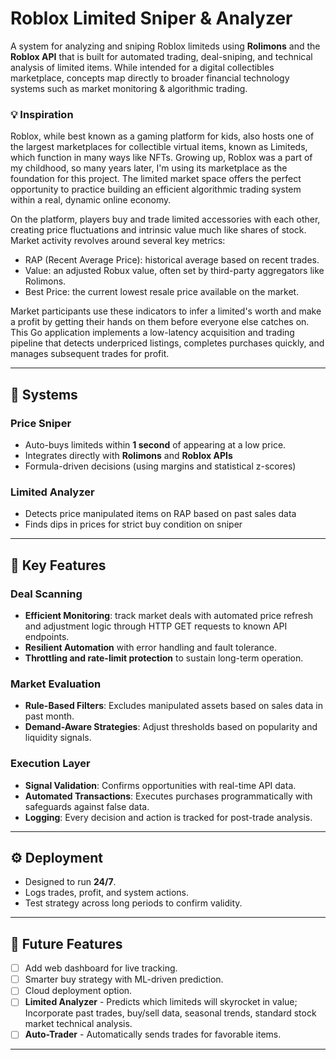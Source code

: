 # Roblox Limited Sniper & Analyzer

A system for analyzing and sniping Roblox limiteds using **Rolimons** and the **Roblox API** that is built for automated trading, deal-sniping, and technical analysis of limited items. While intended for a digital collectibles marketplace, concepts map directly to broader financial technology systems such as market monitoring & algorithmic trading.

### 💡 Inspiration ###
Roblox, while best known as a gaming platform for kids, also hosts one of the largest marketplaces for collectible virtual items, known as Limiteds, which function in many ways like NFTs. Growing up, Roblox was a part of my childhood, so many years later, I'm using its marketplace as the foundation for this project. The limited market space offers the perfect opportunity to practice building an efficient algorithmic trading system within a real, dynamic online economy.

On the platform, players buy and trade limited accessories with each other, creating price fluctuations and intrinsic value much like shares of stock. Market activity revolves around several key metrics:
- RAP (Recent Average Price): historical average based on recent trades.
- Value: an adjusted Robux value, often set by third-party aggregators like Rolimons.
- Best Price: the current lowest resale price available on the market.

Market participants use these indicators to infer a limited's worth and make a profit by getting their hands on them before everyone else catches on. This Go application implements a low-latency acquisition and trading pipeline that detects underpriced listings, completes purchases quickly, and manages subsequent trades for profit.

---

## 📌 Systems

### Price Sniper
- Auto-buys limiteds within **1 second** of appearing at a low price.  
- Integrates directly with **Rolimons** and **Roblox APIs**
- Formula-driven decisions (using margins and statistical z-scores)

### Limited Analyzer
- Detects price manipulated items on RAP based on past sales data
- Finds dips in prices for strict buy condition on sniper

---

## 🚀 Key Features

### Deal Scanning  
- **Efficient Monitoring**: track market deals with automated price refresh and adjustment logic through HTTP GET requests to known API endpoints.
- **Resilient Automation** with error handling and fault tolerance.
- **Throttling and rate-limit protection** to sustain long-term operation.

### Market Evaluation
- **Rule-Based Filters**: Excludes manipulated assets based on sales data in past month.
- **Demand-Aware Strategies**: Adjust thresholds based on popularity and liquidity signals.

### Execution Layer
- **Signal Validation**: Confirms opportunities with real-time API data.  
- **Automated Transactions**: Executes purchases programmatically with safeguards against false data.  
- **Logging**: Every decision and action is tracked for post-trade analysis.

---

## ⚙️ Deployment

- Designed to run **24/7**.  
- Logs trades, profit, and system actions.
- Test strategy across long periods to confirm validity.  

---

## 🚧 Future Features
- [ ] Add web dashboard for live tracking.  
- [ ] Smarter buy strategy with ML-driven prediction.  
- [ ] Cloud deployment option.
- [ ] **Limited Analyzer** - Predicts which limiteds will skyrocket in value; Incorporate past trades, buy/sell data, seasonal trends, standard stock market technical analysis.
- [ ] **Auto-Trader** - Automatically sends trades for favorable items.

---

#
